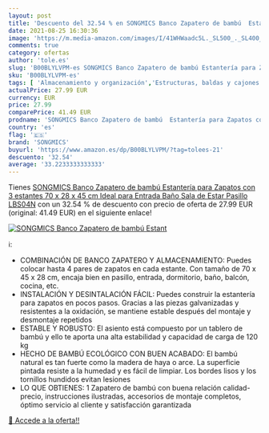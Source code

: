 ```yaml
---
layout: post
title: 'Descuento del 32.54 % en SONGMICS Banco Zapatero de bambú  Estant'
date: 2021-08-25 16:30:36
image: 'https://m.media-amazon.com/images/I/41WHWaadc5L._SL500_._SL400_.jpg'
comments: true
category: ofertas
author: 'tole.es'
slug: 'B00BLYLVPM-es SONGMICS Banco Zapatero de bambú Estantería para Zapatos...'
sku: 'B00BLYLVPM-es'
tags: [ 'Almacenamiento y organización','Estructuras, baldas y cajones','Hogar y cocina','Unidades de estanterías','songmics','zapatos', ]
actualPrice: 27.99 EUR
currency: EUR
price: 27.99
comparePrice: 41.49 EUR
prodname: 'SONGMICS Banco Zapatero de bambú  Estantería para Zapatos con 3 estantes  70 x 28 x 45 cm Ideal para Entrada  Baño  Sala de Estar  Pasillo LBS04N'
country: 'es'
flag: '🇪🇸'
brand: 'SONGMICS'
buyurl: 'https://www.amazon.es/dp/B00BLYLVPM/?tag=tolees-21'
descuento: '32.54'
average: '33.2233333333333'
---
```


Tienes [SONGMICS Banco Zapatero de bambú  Estantería para Zapatos con 3 estantes  70 x 28 x 45 cm Ideal para Entrada  Baño  Sala de Estar  Pasillo LBS04N](https://www.amazon.es/dp/B00BLYLVPM/?tag=tolees-21) con un 32.54 % de descuento con precio de oferta de 27.99 EUR (original: 41.49 EUR) en el siguiente enlace!

[![SONGMICS Banco Zapatero de bambú  Estant](https://m.media-amazon.com/images/I/41WHWaadc5L._SL500_._SL400_.jpg)](https://www.amazon.es/dp/B00BLYLVPM/?tag=tolees-21)

ℹ️:

- COMBINACIÓN DE BANCO ZAPATERO Y ALMACENAMIENTO: Puedes colocar hasta 4 pares de zapatos en cada estante. Con tamaño de 70 x 45 x 28 cm, encaja bien en pasillo, entrada, dormitorio, baño, balcón, cocina, etc.
- INSTALACIÓN Y DESINTALACIÓN FÁCIL: Puedes construir la estantería para zapatos en pocos pasos. Gracias a las piezas galvanizadas y resistentes a la oxidación, se mantiene estable después del montaje y desmontaje repetidos
- ESTABLE Y ROBUSTO: El asiento está compuesto por un tablero de bambú y ello te aporta una alta estabilidad y capacidad de carga de 120 kg
- HECHO DE BAMBÚ ECOLÓGICO CON BUEN ACABADO: El bambú natural es tan fuerte como la madera de haya o arce. La superficie pintada resiste a la humedad y es fácil de limpiar. Los bordes lisos y los tornillos hundidos evitan lesiones
- LO QUE OBTIENES: 1 Zapatero de bambú con buena relación calidad-precio, instrucciones ilustradas, accesorios de montaje completos, óptimo servicio al cliente y satisfacción garantizada

[🛒 Accede a la oferta!!](https://www.amazon.es/dp/B00BLYLVPM/?tag=tolees-21)
